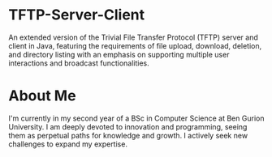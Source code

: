 # TFTP-Server-Client
 An extended version of the Trivial File Transfer Protocol (TFTP) server and client in Java, featuring the requirements of file upload, download, deletion, and directory listing with an emphasis on supporting multiple user interactions and broadcast functionalities.

# About Me
I'm currently in my second year of a BSc in Computer Science at Ben Gurion University. I am deeply devoted to innovation and programming, seeing them as perpetual paths for knowledge and growth. I actively seek new challenges to expand my expertise.
